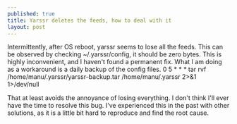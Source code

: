 ```yaml
---
published: true
title: Yarssr deletes the feeds, how to deal with it
layout: post
---
```

Intermittently, after OS reboot, yarssr seems to lose all the feeds. This can be observed by checking ~/.yarssr/config, it should be zero bytes.
This is highly inconvenient, and I haven't found a permanent fix. What I am doing as a workaround is a daily backup of the config files. 
0 5 * * * tar rvf /home/manu/.yarssr/yarssr-backup.tar /home/manu/.yarssr 2>&1 1>/dev/null

That at least avoids the annoyance of losing everything. I don't think I'll ever have the time to resolve this bug. 
I've experienced this in the past with other solutions, as it is a little bit hard to reproduce and find the root cause.